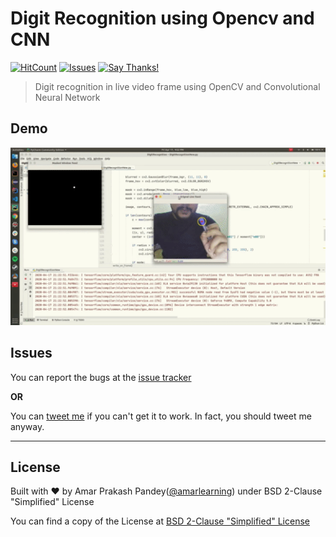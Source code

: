 # Digit Recognition using Opencv and CNN

[![HitCount](http://hits.dwyl.com/amarlearning/digit-recognition-opencv-cnn.svg)](http://hits.dwyl.com/amarlearning/digit-recognition-opencv-cnn)
[![Issues](https://camo.githubusercontent.com/926d8ca67df15de5bd1abac234c0603d94f66c00/68747470733a2f2f696d672e736869656c64732e696f2f62616467652f636f6e747269627574696f6e732d77656c636f6d652d627269676874677265656e2e7376673f7374796c653d666c6174)](https://github.com/amarlearning/digit-recognition-opencv-cnn/issues)
[![Say Thanks!](https://img.shields.io/badge/SayThanks.io-%E2%98%BC-1EAEDB.svg)](mailto:amar.om1994@gmail.com)


> Digit recognition in live video frame using OpenCV and Convolutional Neural Network

## Demo
[![Demo GitHub Sectory](https://github.com/amarlearning/digit-recognition-opencv-cnn/raw/master/test-images/Digit_Recognition_using_OpenCV_and_CNN.gif)](https://www.youtube.com/watch?v=iDYiTE5tH_Q)

## Issues

You can report the bugs at the [issue tracker](https://github.com/amarlearning/digit-recognition-opencv-cnn/issues)

**OR**

You can [tweet me](https://twitter.com/iamarpandey) if you can't get it to work. In fact, you should tweet me anyway.

***

## License

Built with ♥ by Amar Prakash Pandey([@amarlearning](http://github.com/amarlearning)) under BSD 2-Clause "Simplified" License

You can find a copy of the License at [BSD 2-Clause "Simplified" License](https://raw.githubusercontent.com/amarlearning/Finger-Detection-and-Tracking/master/LICENSE)

